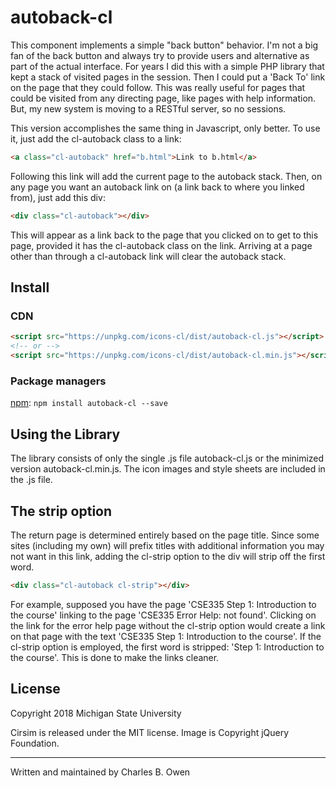 # autoback-cl

This component implements a simple "back button" behavior. I'm not a big fan of the back
button and always try to provide users and alternative as part of the actual interface. For 
years I did this with a simple PHP library that kept a stack of visited pages in the 
session. Then I could put a 'Back To' link on the page that they could follow. This 
was really useful for pages that could be visited from any directing page, like pages with
help information. But, my new system is moving to a RESTful server, so no sessions.

This version accomplishes the same thing in Javascript, only better. To use it, just
add the cl-autoback class to a link:

``` HTML
<a class="cl-autoback" href="b.html">Link to b.html</a>
```

Following this link will add the current page to the autoback stack. Then, on any page 
you want an autoback link on (a link back to where you linked from), just add this 
div:

``` HTML
<div class="cl-autoback"></div>
```

This will appear as a link back to the page that you clicked on to get to this page, provided
it has the cl-autoback class on the link. Arriving at a page other than through a cl-autoback
link will clear the autoback stack. 
 
## Install

### CDN

``` html
<script src="https://unpkg.com/icons-cl/dist/autoback-cl.js"></script>
<!-- or -->
<script src="https://unpkg.com/icons-cl/dist/autoback-cl.min.js"></script>
```

### Package managers

[npm](https://www.npmjs.com/package/autoback-cl): `npm install autoback-cl --save`

## Using the Library

The library consists of only the single .js file autoback-cl.js or the
minimized version autoback-cl.min.js. The icon images and style sheets are
included in the .js file.

## The strip option

The return page is determined entirely based on the page title. Since some sites (including my own) 
will prefix titles with additional information you may not want in this link, adding the cl-strip option
to the div will strip off the first word.

``` HTML
<div class="cl-autoback cl-strip"></div>
```

For example, supposed you have the page 'CSE335 Step 1: Introduction to the course' linking to the page
'CSE335 Error Help: not found'. Clicking on the link for the error help page without the cl-strip option would
create a link on that page with the text 'CSE335 Step 1: Introduction to the course'. If the cl-strip option
is employed, the first word is stripped: 'Step 1: Introduction to the course'. This is done to make the links
cleaner. 

## License

Copyright 2018 Michigan State University

Cirsim is released under the MIT license. Image is Copyright jQuery Foundation.

* * *

Written and maintained by Charles B. Owen

